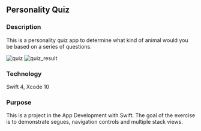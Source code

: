 ## Personality Quiz

### Description
This is a personality quiz app to determine what kind of animal would you be based on a series of questions.

![quiz](https://user-images.githubusercontent.com/44620966/54073942-7fc6d780-4252-11e9-9226-4ba4f509930d.png)          ![quiz_result](https://user-images.githubusercontent.com/44620966/54074255-f3b6af00-4255-11e9-9295-4edd5fbd34fc.png)

### Technology 

Swift 4, Xcode 10

### Purpose

This is a project in the App Development with Swift. The goal of the exercise is to demonstrate segues, navigation controls and multiple stack views.
